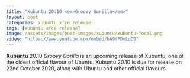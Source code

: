 ```yaml
---
title: "Xubuntu 20.10 <em>Groovy Gorilla</em>"
layout: post
categories: xubuntu xfce release
tags: [xubuntu xfce release]
image: /assets/images/post-images/xubuntu/xubuntu-focal.png
video: "https://www.youtube.com/embed/hA9fPDvLqC0"
---
```


**Xubuntu** 20.10 *Groovy Gorilla* is an upcoming release of Xubuntu, one of the oldest official flavour of Ubuntu. Xubuntu 20.10 is due for release on 22nd October 2020, along with Ubuntu and other official flavours.